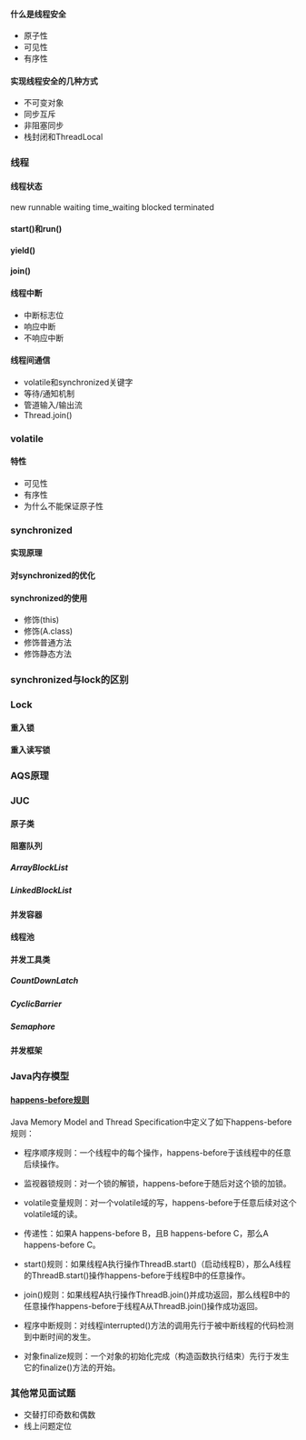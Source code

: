 #### 什么是线程安全
* 原子性
* 可见性
* 有序性

#### 实现线程安全的几种方式
* 不可变对象
* 同步互斥
* 非阻塞同步
* 栈封闭和ThreadLocal

### 线程

#### 线程状态
new
runnable
waiting
time_waiting
blocked
terminated

#### start()和run()

#### yield()

#### join()

#### 线程中断
* 中断标志位
* 响应中断
* 不响应中断

#### 线程间通信
* volatile和synchronized关键字
* 等待/通知机制
* 管道输入/输出流
* Thread.join()

### volatile

#### 特性
* 可见性
* 有序性
* 为什么不能保证原子性

### synchronized

#### 实现原理

#### 对synchronized的优化

#### synchronized的使用
* 修饰(this)
* 修饰(A.class)
* 修饰普通方法
* 修饰静态方法

### synchronized与lock的区别

### Lock

#### 重入锁

#### 重入读写锁

### AQS原理

### JUC

#### 原子类

#### 阻塞队列

##### ArrayBlockList

##### LinkedBlockList

#### 并发容器

#### 线程池

#### 并发工具类

##### CountDownLatch

##### CyclicBarrier

##### Semaphore

#### 并发框架

### Java内存模型

#### [happens-before规则](https://www.jianshu.com/p/d52fea0d6ba5)
Java Memory Model and Thread Specification中定义了如下happens-before规则：
* 程序顺序规则：一个线程中的每个操作，happens-before于该线程中的任意后续操作。
* 监视器锁规则：对一个锁的解锁，happens-before于随后对这个锁的加锁。
* volatile变量规则：对一个volatile域的写，happens-before于任意后续对这个volatile域的读。
* 传递性：如果A happens-before B，且B happens-before C，那么A happens-before C。
* start()规则：如果线程A执行操作ThreadB.start()（启动线程B），那么A线程的ThreadB.start()操作happens-before于线程B中的任意操作。
* join()规则：如果线程A执行操作ThreadB.join()并成功返回，那么线程B中的任意操作happens-before于线程A从ThreadB.join()操作成功返回。

* 程序中断规则：对线程interrupted()方法的调用先行于被中断线程的代码检测到中断时间的发生。
* 对象finalize规则：一个对象的初始化完成（构造函数执行结束）先行于发生它的finalize()方法的开始。

### 其他常见面试题
* 交替打印奇数和偶数
* 线上问题定位
